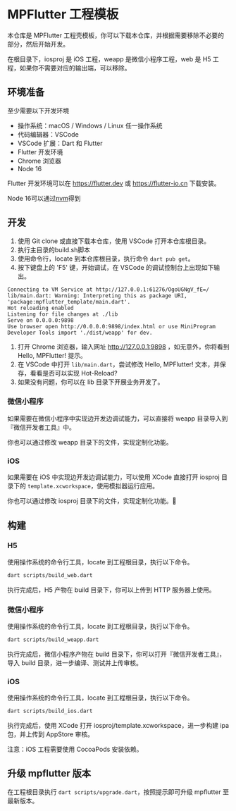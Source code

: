# MPFlutter 工程模板

本仓库是 MPFlutter 工程壳模板，你可以下载本仓库，并根据需要移除不必要的部分，然后开始开发。

在根目录下，iosproj 是 iOS 工程，weapp 是微信小程序工程，web 是 H5 工程，如果你不需要对应的输出端，可以移除。

## 环境准备

至少需要以下开发环境

- 操作系统：macOS / Windows / Linux 任一操作系统
- 代码编辑器：VSCode
- VSCode 扩展：Dart 和 Flutter 
- Flutter 开发环境
- Chrome 浏览器
- Node 16

Flutter 开发环境可以在 https://flutter.dev 或 https://flutter-io.cn 下载安装。

Node 16可以通过[nvm](https://github.com/nvm-sh/nvm#installing-and-updating)得到

## 开发

1. 使用 Git clone 或直接下载本仓库，使用 VSCode 打开本仓库根目录。
2. 执行主目录的build.sh脚本
3. 使用命令行，locate 到本仓库根目录，执行命令 `dart pub get`。
4. 按下键盘上的 'F5' 键，开始调试，在 VSCode 的调试控制台上出现如下输出。

```
Connecting to VM Service at http://127.0.0.1:61276/OgoUGNgV_fE=/
lib/main.dart: Warning: Interpreting this as package URI, 'package:mpflutter_template/main.dart'.
Hot reloading enabled
Listening for file changes at ./lib
Serve on 0.0.0.0:9898
Use browser open http://0.0.0.0:9898/index.html or use MiniProgram Developer Tools import './dist/weapp' for dev.
```

1. 打开 Chrome 浏览器，输入网址 http://127.0.0.1:9898 ，如无意外，你将看到 Hello, MPFlutter! 提示。
2. 在 VSCode 中打开 `lib/main.dart`，尝试修改 Hello, MPFlutter! 文本，并保存，看看是否可以实现 Hot-Reload?
3. 如果没有问题，你可以在 lib 目录下开展业务开发了。

### 微信小程序

如果需要在微信小程序中实现边开发边调试能力，可以直接将 weapp 目录导入到『微信开发者工具』中。

你也可以通过修改 weapp 目录下的文件，实现定制化功能。

### iOS

如果需要在 iOS 中实现边开发边调试能力，可以使用 XCode 直接打开 iosproj 目录下的 `template.xcworkspace`，使用模拟器运行应用。

你也可以通过修改 iosproj 目录下的文件，实现定制化功能。

## 构建

### H5

使用操作系统的命令行工具，locate 到工程根目录，执行以下命令。

```sh
dart scripts/build_web.dart
```

执行完成后，H5 产物在 build 目录下，你可以上传到 HTTP 服务器上使用。

### 微信小程序

使用操作系统的命令行工具，locate 到工程根目录，执行以下命令。

```sh
dart scripts/build_weapp.dart
```

执行完成后，微信小程序产物在 build 目录下，你可以打开『微信开发者工具』，导入 build 目录，进一步编译、测试并上传审核。

### iOS

使用操作系统的命令行工具，locate 到工程根目录，执行以下命令。

```sh
dart scripts/build_ios.dart
```

执行完成后，使用 XCode 打开 iosproj/template.xcworkspace，进一步构建 ipa 包，并上传到 AppStore 审核。

注意：iOS 工程需要使用 CocoaPods 安装依赖。

## 升级 mpflutter 版本

在工程根目录执行 `dart scripts/upgrade.dart`，按照提示即可升级 mpflutter 至最新版本。